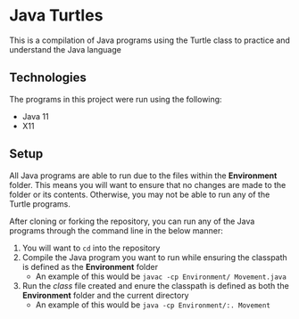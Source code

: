 # Java Turtles
This is a compilation of Java programs using the Turtle class to practice and understand the Java language

## Technologies
The programs in this project were run using the following:
* Java 11
* X11

## Setup
All Java programs are able to run due to the files within the **Environment** folder. This means you will want to ensure that no changes are made to the folder or its contents. Otherwise, you may not be able to run any of the Turtle programs.

After cloning or forking the repository, you can run any of the Java programs through the command line in the below manner:
1. You will want to `cd` into the repository
2. Compile the Java program you want to run while ensuring the classpath is defined as the **Environment** folder
   - An example of this would be `javac -cp Environment/ Movement.java`
3. Run the *class* file created and enure the classpath is defined as both the **Environment** folder and the current directory
   - An example of this would be `java -cp Environment/:. Movement`
